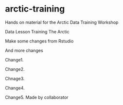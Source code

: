 # arctic-training
Hands on material for the Arctic Data Training Workshop

Data
Lesson
Training
The Arctic 

Make some changes from Rstudio

And more changes 

Change1.

Change2.

Chnage3.

Change4.

Change5. Made by collaborator

